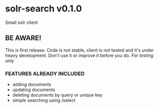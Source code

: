 solr-search v0.1.0
====

Small solr client

## BE AWARE!

This is first release. Code is not stable, client is not tested and it's under heavy development. Don't use it or improve it before you do.
*For testing only*

### FEATURES ALREADY INCLUDED

- adding documents
- updating documents
- deleting documents by query or unique key
- simple searching using /select